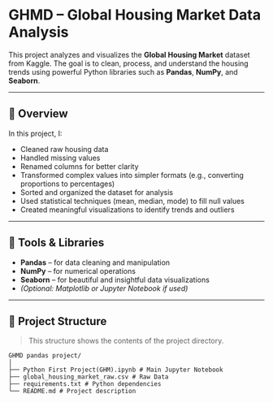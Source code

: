 # GHMD – Global Housing Market Data Analysis

This project analyzes and visualizes the **Global Housing Market** dataset from Kaggle. The goal is to clean, process, and understand the housing trends using powerful Python libraries such as **Pandas**, **NumPy**, and **Seaborn**.

---

## 📌 Overview

In this project, I:

- Cleaned raw housing data
- Handled missing values
- Renamed columns for better clarity
- Transformed complex values into simpler formats (e.g., converting proportions to percentages)
- Sorted and organized the dataset for analysis
- Used statistical techniques (mean, median, mode) to fill null values
- Created meaningful visualizations to identify trends and outliers

---

## 🧰 Tools & Libraries

- **Pandas** – for data cleaning and manipulation  
- **NumPy** – for numerical operations  
- **Seaborn** – for beautiful and insightful data visualizations  
- *(Optional: Matplotlib or Jupyter Notebook if used)*

---

## 📂 Project Structure
> This structure shows the contents of the project directory.
```
GHMD pandas project/
│
├── Python First Project(GHM).ipynb # Main Jupyter Notebook
├── global_housing_market_raw.csv # Raw Data
├── requirements.txt # Python dependencies
└── README.md # Project description
```
